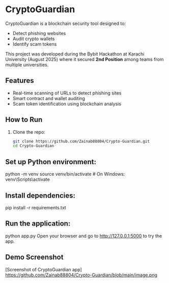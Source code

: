 # CryptoGuardian

CryptoGuardian is a blockchain security tool designed to:
- Detect phishing websites
- Audit crypto wallets
- Identify scam tokens

This project was developed during the Bybit Hackathon at Karachi University (August 2025) where it secured **2nd Position** among teams from multiple universities.

## Features
- Real-time scanning of URLs to detect phishing sites
- Smart contract and wallet auditing
- Scam token identification using blockchain analysis


## How to Run

1. Clone the repo:
   ```bash
   git clone https://github.com/Zainab88804/Crypto-Guardian.git
   cd Crypto-Guardian


## Set up Python environment:
python -m venv 
source venv/bin/activate  # On Windows: venv\Scripts\activate


## Install dependencies:
pip install -r requirements.txt


## Run the application:
python app.py
Open your browser and go to http://127.0.0.1:5000 to try the app.


## Demo Screenshot
[Screenshot of CryptoGuardian app] https://github.com/Zainab88804/Crypto-Guardian/blob/main/image.png
